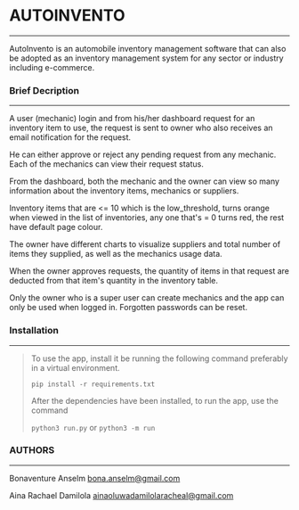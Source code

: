 # AUTOINVENTO
-------------
AutoInvento is an automobile inventory management software that can also be
adopted as an inventory management system for any sector or industry including e-commerce.


### Brief Decription
--------------------
A user (mechanic) login and from his/her dashboard request for an inventory item to use,
the request is sent to owner who also receives an email notification for the request.

He can either approve or reject any pending request from any mechanic.
Each of the mechanics can view their request status.

From the dashboard, both the mechanic and the owner can view so many information about the inventory
items, mechanics or suppliers.

Inventory items that are <= 10 which is the low_threshold, turns orange when viewed in the list of inventories, any one that's = 0 turns red, the rest have default page colour.

The owner have different charts to visualize suppliers and total number of items they supplied, as well as the mechanics usage data.

When the owner approves requests, the quantity of items in that request are deducted from that item's quantity in the inventory table.

Only the owner who is a super user can create mechanics and the app can only be used when logged in. Forgotten passwords can be reset.



### Installation
-----------------
> To use the app, install it be running the following command preferably in a virtual environment.
>
> ```pip install -r requirements.txt```
>
> After the dependencies have been installed, to run the app, use the command
>
> ```python3 run.py``` or ```python3 -m run``` 



### AUTHORS
-----------------
Bonaventure Anselm <bona.anselm@gmail.com>

Aina Rachael Damilola <ainaoluwadamilolaracheal@gmail.com>
